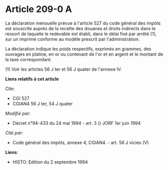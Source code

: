 # Article 209-0 A

La déclaration mensuelle prévue à l'article 527 du code général des impôts est souscrite auprès de la recette des douanes et
droits indirects dans le ressort de laquelle le redevable est établi, dans le délai fixé par arrêté (1), sur un imprimé
conforme au modèle prescrit par l'administration.

La déclaration indique les poids respectifs, exprimés en grammes, des ouvrages en platine, en or ou contenant de l'or et en
argent et le montant de la taxe correspondant.

(1) Voir les articles 56 J ter et 56 J quater de l'annexe IV.

**Liens relatifs à cet article**

_Cite_:

  - CGI 527
  - CGIAN4 56 J ter, 54 J quater

_Modifié par_:

  - Décret n°94-433 du 24 mai 1994 - art. 3 () JORF 1er juin 1994

_Cité par_:

  - Code général des impôts, annexe 4, CGIAN4. - art. 56 J vicies (V)

**Liens**:

  - HISTO: Edition du 2 septembre 1994
